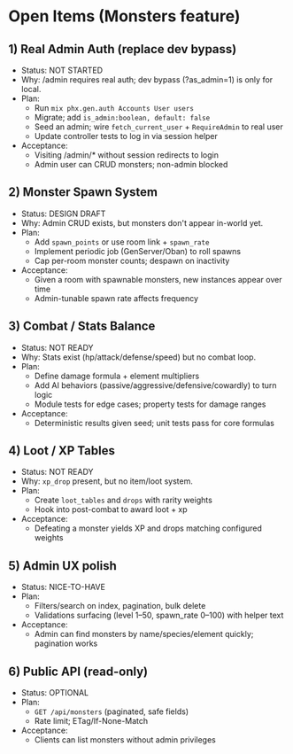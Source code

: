 # Open Items (Monsters feature)

## 1) Real Admin Auth (replace dev bypass)
- Status: NOT STARTED
- Why: /admin requires real auth; dev bypass (?as_admin=1) is only for local.
- Plan:
  - Run `mix phx.gen.auth Accounts User users`
  - Migrate; add `is_admin:boolean, default: false`
  - Seed an admin; wire `fetch_current_user` + `RequireAdmin` to real user
  - Update controller tests to log in via session helper
- Acceptance:
  - Visiting /admin/* without session redirects to login
  - Admin user can CRUD monsters; non-admin blocked

## 2) Monster Spawn System
- Status: DESIGN DRAFT
- Why: Admin CRUD exists, but monsters don't appear in-world yet.
- Plan:
  - Add `spawn_points` or use room link + `spawn_rate`
  - Implement periodic job (GenServer/Oban) to roll spawns
  - Cap per-room monster counts; despawn on inactivity
- Acceptance:
  - Given a room with spawnable monsters, new instances appear over time
  - Admin-tunable spawn rate affects frequency

## 3) Combat / Stats Balance
- Status: NOT READY
- Why: Stats exist (hp/attack/defense/speed) but no combat loop.
- Plan:
  - Define damage formula + element multipliers
  - Add AI behaviors (passive/aggressive/defensive/cowardly) to turn logic
  - Module tests for edge cases; property tests for damage ranges
- Acceptance:
  - Deterministic results given seed; unit tests pass for core formulas

## 4) Loot / XP Tables
- Status: NOT READY
- Why: `xp_drop` present, but no item/loot system.
- Plan:
  - Create `loot_tables` and `drops` with rarity weights
  - Hook into post-combat to award loot + xp
- Acceptance:
  - Defeating a monster yields XP and drops matching configured weights

## 5) Admin UX polish
- Status: NICE-TO-HAVE
- Plan:
  - Filters/search on index, pagination, bulk delete
  - Validations surfacing (level 1–50, spawn_rate 0–100) with helper text
- Acceptance:
  - Admin can find monsters by name/species/element quickly; pagination works

## 6) Public API (read-only)
- Status: OPTIONAL
- Plan:
  - `GET /api/monsters` (paginated, safe fields)
  - Rate limit; ETag/If-None-Match
- Acceptance:
  - Clients can list monsters without admin privileges
